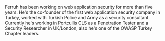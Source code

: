 Ferruh has been working on web application security for more than five
years. He's the co-founder of the first web application security company
in Turkey, worked with Turkish Police and Army as a security consultant.
Currently he's working in Portcullis CLS as a Penetration Tester and a
Security Researcher in UK/London, also he's one of the OWASP Turkey
Chapter leaders.